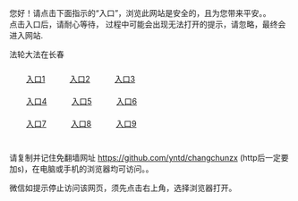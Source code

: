 您好！请点击下面指示的“入口”，浏览此网站是安全的，且为您带来平安。。 <br/>
点击入口后，请耐心等待， 过程中可能会出现无法打开的提示，请忽略，最终会进入网站. </br>

法轮大法在长春<br/>
<div style="padding:10px"><a style="margin:20px" target="_blank" href="https://dopzgr2bl8fyi.cloudfront.net/2Qpsp?cictggt" id="ccLink1" rel="nofollow">入口1</a> <a target="_blank" style="margin:20px" href="https://d2pln2plv8u26f.cloudfront.net/2Qpsp?pkzdpd" id="ccLink2" rel="nofollow">入口2</a> <a style="margin:20px" target="_blank" href="https://d1892zhqnn2zro.cloudfront.net/2Qpsp?dhecsi" id="ccLink3" rel="nofollow">入口3</a></div>

<div style="padding:10px" ><a style="margin:20px" target="_blank" href="https://dopzgr2bl8fyi.cloudfront.net/2Qpsp?cictggt" id="ccLink4" rel="nofollow">入口4</a> <a style="margin:20px" href="https://d2pln2plv8u26f.cloudfront.net/2Qpsp?pkzdpd" target="_blank" id="ccLink5" rel="nofollow">入口5</a> <a style="margin:20px" href="https://d1892zhqnn2zro.cloudfront.net/2Qpsp?dhecsi" target="_blank" id="ccLink6" rel="nofollow">入口6</a></div>

<div style="padding:10px"><a style="margin:20px" target="_blank" href="https://dopzgr2bl8fyi.cloudfront.net/2Qpsp?cictggt" id="ccLink7" rel="nofollow">入口7</a> <a style="margin:20px" href="https://d2pln2plv8u26f.cloudfront.net/2Qpsp?pkzdpd" target="_blank" id="ccLink8" rel="nofollow">入口8</a> <a style="margin:20px" target="_blank" href="https://d1892zhqnn2zro.cloudfront.net/2Qpsp?dhecsi" id="ccLink9" rel="nofollow">入口9</a></div>

<br/>



请复制并记住免翻墙网址 https://github.com/yntd/changchunzx (http后一定要加s)，在电脑或手机的浏览器均可访问。。<br/>

微信如提示停止访问该网页，须先点击右上角，选择浏览器打开。
